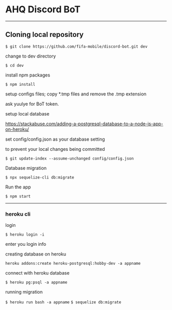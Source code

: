 # AHQ Discord BoT

---

## Cloning local repository

`$ git clone https://github.com/fifa-mobile/discord-bot.git dev`

change to dev directory

`$ cd dev`

install npm packages

`$ npm install`

setup configs files; copy *.tmp files and remove the .tmp extension

ask yuulye for BoT token.

setup local database

https://stackabuse.com/adding-a-postgresql-database-to-a-node-js-app-on-heroku/

set config/config.json as your database setting

to prevent your local changes being committed

`$ git update-index --assume-unchanged config/config.json`

Database migration

`$ npx sequelize-cli db:migrate`

Run the app

`$ npm start`

---

### heroku cli

login

`$ heroku login -i`

enter you login info

creating database on heroku

`heroku addons:create heroku-postgresql:hobby-dev -a appname`

connect with heroku database

`$ heroku pg:psql -a appname`

running migration

`$ heroku run bash -a appname`
`$ sequelize db:migrate`



